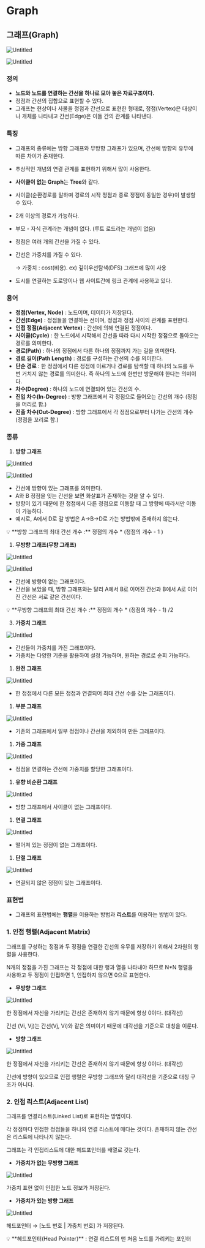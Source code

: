 # Graph

## 그래프(Graph)

![Untitled](Graph/Untitled.png)

![Untitled](Graph/Untitled%201.png)

### 정의

- **노드와 노드를 연결하는 간선을 하나로 모아 놓은 자료구조이다.**
- 정점과 간선의 집합으로 표현할 수 있다.
- 그래프는 현상이나 사물을 정점과 간선으로 표현한 형태로, 정점(Vertex)은 대상이나 개체를 나타내고 간선(Edge)은 이들 간의 관계를 나타낸다.

### 특징

- 그래프의 종류에는 방향 그래프와 무방향 그래프가 있으며, 간선에 방향의 유무에 따른 차이가 존재한다.
- 추상적인 개념의 연결 관계를 표현하기 위해서 많이 사용한다.
- **사이클이 없는 Graph**는 **Tree**와 같다.
- 사이클(순환경로를 말하며 경로의 시작 정점과 종료 정점이 동일한 경우)이 발생할 수 있다.
- 2개 이상의 경로가 가능하다.
- 부모 - 자식 관계라는 개념이 없다. (루트 로드라는 개념이 없음)
- 정점은 여러 개의 간선을 가질 수 있다.
- 간선은 가중치를 가질 수 있다.
    
    → 가중치 : cost(비용). ex) 깊이우선탐색(DFS) 그래프에 많이 사용
    
- 도시를 연결하는 도로망이나 웹 사이트간에 링크 관계에 사용하고 있다.

### 용어

- **정점(Vertex, Node)** : 노드이며, 데이터가 저장된다.
- **간선(Edge)** : 정점들을 연결하는 선이며, 정점과 정점 사이의 관계를 표현한다.
- **인접 정점(Adjacent Vertex)** : 간선에 의해 연결된 정점이다.
- **사이클(Cycle)** : 한 노드에서 시작해서 간선을 따라 다시 시작한 정점으로 돌아오는 경로를 의미한다.
- **경로(Path)** : 하나의 정점에서 다른 하나의 정점까지 가는 길을 의미한다.
- **경로 길이(Path Length)** : 경로를 구성하는 간선의 수를 의미한다.
- **단순 경로** : 한 정점에서 다른 정점에 이르거나 경로를 탐색할 때 하나의 노드를 두 번 거치지 않는 경로를 의미한다. 즉 하나의 노드에 한번만 방문해야 한다는 의미이다.
- **차수(Degree)** : 하나의 노드에 연결되어 있는 간선의 수.
- **진입 차수(In-Degree)** : 방향 그래프에서 각 정점으로 들어오는 간선의 개수 (정점을 머리로 함.)
- **진출 차수(Out-Degree)** : 방향 그래프에서 각 정점으로부터 나가는 간선의 개수(정점을 꼬리로 함.)

### 종류

1. **방향 그래프**

![Untitled](Graph/Untitled%202.png)

![Untitled](Graph/Untitled%203.png)

- 간선에 방향이 있는 그래프를 의미한다.
- A와 B 정점을 잇는 간선을 보면 화살표가 존재하는 것을 알 수 있다.
- 방향이 있기 때문에 한 정점에서 다른 정점으로 이동할 때 그 방향에 따라서만 이동이 가능하다.
- 예시로, A에서 D로 갈 방법은 A→B→D로 가는 방법밖에 존재하지 않는다.

<aside>
💡 **방향 그래프의 최대 간선 개수 :** 정점의 개수 * (정점의 개수 - 1 )

</aside>

1. **무방향 그래프(무향 그래프)**

![Untitled](Graph/Untitled%204.png)

![Untitled](Graph/Untitled%205.png)

- 간선에 방향이 없는 그래프이다.
- 간선을 보았을 때, 방향 그래프와는 달리 A에서 B로 이어진 간선과 B에서 A로 이어진 간선은 서로 같은 간선이다.

<aside>
💡 **무방향 그래프의 최대 간선 개수 :** 정점의 개수 * (정점의 개수 - 1) /2

</aside>

3. **가중치 그래프**

![Untitled](Graph/Untitled%206.png)

- 간선들이 가중치를 가진 그래프이다.
- 가중치는 다양한 기준을 활용하여 설정 가능하며, 원하는 경로로 순회 가능하다.

1. **완전 그래프**  

![Untitled](Graph/Untitled%207.png)

- 한 정점에서 다른 모든 정점과 연결되어 최대 간선 수를 갖는 그래프이다.

1. **부분 그래프** 

![Untitled](Graph/Untitled%208.png)

- 기존의 그래프에서 일부 정점이나 간선을 제외하여 만든 그래프이다.

1. **가중 그래프** 

![Untitled](Graph/Untitled%209.png)

- 정점을 연결하는 간선에 가중치를 할당한 그래프이다.

1. **유향 비순환 그래프** 

![Untitled](Graph/Untitled%2010.png)

- 방향 그래프에서 사이클이 없는 그래프이다.

1. **연결 그래프** 

![Untitled](Graph/Untitled%2011.png)

- 떨어져 있는 정점이 없는 그래프이다.

1. **단절 그래프** 

![Untitled](Graph/Untitled%2012.png)

- 연결되지 않은 정점이 있는 그래프이다.

### 표현법

- 그래프의 표현법에는 **행렬**을 이용하는 방법과 **리스트**를 이용하는 방법이 있다.

### 1. **인접 행렬(Adjacent Matrix)**

그래프를 구성하는 정점과 두 정점을 연결한 간선의 유무를 저장하기 위해서 2차원의 행렬을 사용한다.

N개의 정점을 가진 그래프는 각 정점에 대한 행과 열을 나타내야 하므로 N*N 행렬을 사용하고 두 정점이 인접하면 1, 인접하지 않으면 0으로 표현한다.

- **무방향 그래프**

![Untitled](Graph/Untitled%2013.png)

한 정점에서 자신을 가리키는 간선은 존재하지 않기 때문에 항상 0이다. (대각선)

간선 (Vi, Vj)는 간선(Vj, Vi)와 같은 의미이기 때문에 대각선을 기준으로 대칭을 이룬다.

- **방향 그래프**

![Untitled](Graph/Untitled%2014.png)

한 정점에서 자신을 가리키는 간선은 존재하지 않기 때문에 항상 0이다. (대각선)

간선에 방향이 있으므로 인접 행렬은 무방향 그래프와 달리 대각선을 기준으로 대칭 구조가 아니다.

### 2. **인접 리스트(Adjacent List)**

그래프를 연결리스트(Linked List)로 표현하는 방법이다.

각 정점마다 인접한 정점들을 하나의 연결 리스트에 매다는 것이다. 존재하지 않는 간선은 리스트에 나타나지 않는다. 

그래프는 각 인접리스트에 대한 헤드포인터를 배열로 갖는다.

- **가중치가 없는 무방향 그래프**

![Untitled](Graph/Untitled%2015.png)

가중치 표현 없이 인접한 노드 정보가 저장된다.

- **가중치가 있는 방향 그래프**

![Untitled](Graph/Untitled%2016.png)

헤드포인터  → [노드 번호 | 가중치 번호] 가 저장된다.

<aside>
💡 **헤드포인터(Head Pointer)** : 연결 리스트의 맨 처음 노드를 가리키는 포인터

</aside>